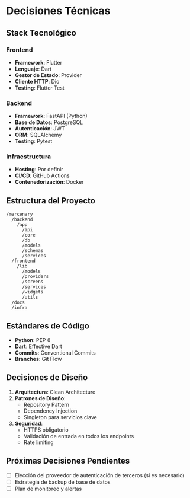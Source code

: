 # Decisiones Técnicas

## Stack Tecnológico

### Frontend
- **Framework**: Flutter
- **Lenguaje**: Dart
- **Gestor de Estado**: Provider
- **Cliente HTTP**: Dio
- **Testing**: Flutter Test

### Backend
- **Framework**: FastAPI (Python)
- **Base de Datos**: PostgreSQL
- **Autenticación**: JWT
- **ORM**: SQLAlchemy
- **Testing**: Pytest

### Infraestructura
- **Hosting**: Por definir
- **CI/CD**: GitHub Actions
- **Contenedorización**: Docker

## Estructura del Proyecto

```
/mercenary
  /backend
    /app
      /api
      /core
      /db
      /models
      /schemas
      /services
  /frontend
    /lib
      /models
      /providers
      /screens
      /services
      /widgets
      /utils
  /docs
  /infra
```

## Estándares de Código
- **Python**: PEP 8
- **Dart**: Effective Dart
- **Commits**: Conventional Commits
- **Branches**: Git Flow

## Decisiones de Diseño
1. **Arquitectura**: Clean Architecture
2. **Patrones de Diseño**: 
   - Repository Pattern
   - Dependency Injection
   - Singleton para servicios clave
3. **Seguridad**: 
   - HTTPS obligatorio
   - Validación de entrada en todos los endpoints
   - Rate limiting

## Próximas Decisiones Pendientes
- [ ] Elección del proveedor de autenticación de terceros (si es necesario)
- [ ] Estrategia de backup de base de datos
- [ ] Plan de monitoreo y alertas
